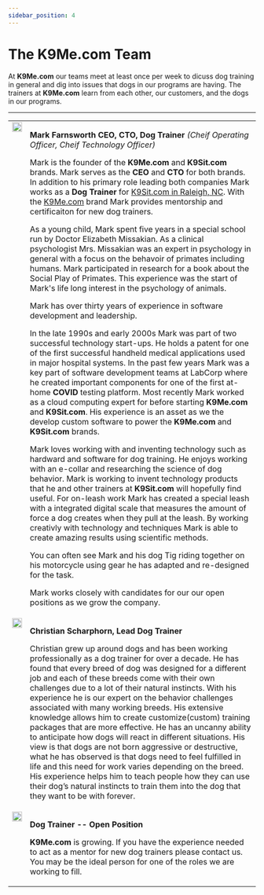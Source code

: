 ```yaml
---
sidebar_position: 4
---
```

# The K9Me.com Team
At **K9Me.com** our teams meet at least once per week to dicuss dog training
in general and dig into issues that dogs in our programs are having. The
trainers at **K9Me.com** learn from each other, our customers, and the dogs in
our programs.

<hr />

<table>

<tr>
<td valign="top">
<a href="https://www.facebook.com/mark.farnsworth.v2/"><img src="https://K9Sit.com/mark-farnsworth.png"  width="100%" /></a>
</td>
<td>

**Mark Farnsworth CEO, CTO, Dog Trainer**
_(Cheif Operating Officer, Cheif Technology Officer)_

Mark is the founder of the **K9Me.com** and **K9Sit.com** brands. Mark serves
as the **CEO** and **CTO** for both brands. In addition to his primary role
leading both companies Mark works as a **Dog Trainer**
for [K9Sit.com in Raleigh, NC](https://raleigh-nc.K9Sit.com/). With the
[K9Me.com](https://k9me.com) brand Mark provides mentorship and certificaiton
for new dog trainers.

As a young child, Mark spent five years in a special school run by Doctor
Elizabeth Missakian. As a clinical psychologist Mrs. Missakian was an expert in
psychology in general with a focus on the behavoir of primates including
humans. Mark participated in research for a book about the Social Play of
Primates. This experience was the start of Mark's life long interest in
the psychology of animals.

Mark has over thirty years of experience in software development and
leadership.

In the late 1990s and early 2000s Mark was part of two successful technology
start-ups. He holds a patent for one of the first successful handheld medical
applications used in major hospital systems. In the past few years Mark was a
key part of software development teams at LabCorp where he created important
components for one of the first at-home **COVID** testing platform. Most
recently Mark worked as a cloud computing expert for before starting
**K9Me.com** and **K9Sit.com**. His experience is an asset as we the develop
custom software to power the **K9Me.com** and **K9Sit.com** brands.

Mark loves working with and inventing technology such as hardward and software
for dog training. He enjoys working with an e-collar and researching the
science of dog behavior. Mark is working to invent technology products that he
and other trainers at **K9Sit.com** will hopefully find useful. For on-leash work
Mark has created a special leash with a integrated digital scale that measures
the amount of force a dog creates when they pull at the leash. By working
creativly with technology and techniques Mark is able to create amazing results
using scientific methods.

You can often see Mark and his dog Tig riding together on his motorcycle using
gear he has adapted and re-designed for the task.

Mark works closely with candidates for our our open positions as we grow the
company.

</td>
</tr>

<tr>
<td valign="top">
<a href="https://www.facebook.com/profile.php?id=100076364791861"><img src="https://k9me.com/christian.jpg"  width="100%" /></a>
</td>
<td>

**Christian Scharphorn, Lead Dog Trainer**

Christian grew up around dogs and has been working professionally as a dog
trainer for over a decade. He has found that every breed of dog was designed
for a different job and each of these breeds come with their own challenges due
to a lot of their natural instincts. With his experience he is our expert on
the behavior challenges associated with many working breeds. His extensive
knowledge allows him to create customize(custom) training packages that are
more effective. He has an uncanny ability to anticipate how dogs will react in
different situations. His view is that dogs are not born aggressive or
destructive, what he has observed is that dogs need to feel fulfilled in life
and this need for work varies depending on the breed. His experience helps him
to teach people how they can use their dog’s natural instincts to train them
into the dog that they want to be with forever.

</td>
</tr>

<tr>
<td valign="top">
<img src="https://K9Me.com/img/blank-person.png"  width="100%" />
</td>
<td>

**Dog Trainer -- Open Position**

**K9Me.com** is growing. If you have the experience needed to act as a mentor
for new dog trainers please contact us. You may be the ideal person for one of
the roles we are working to fill.

</td>
</tr>

</table>